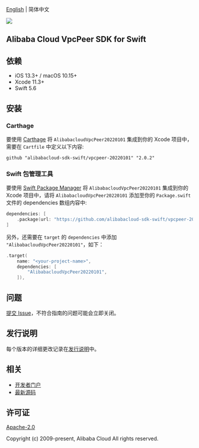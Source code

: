 [English](README.md) | 简体中文

![](https://aliyunsdk-pages.alicdn.com/icons/AlibabaCloud.svg)

## Alibaba Cloud VpcPeer SDK for Swift

## 依赖

- iOS 13.3+ / macOS 10.15+
- Xcode 11.3+
- Swift 5.6

## 安装

### Carthage

要使用 [Carthage](https://github.com/Carthage/Carthage) 将 `AlibabacloudVpcPeer20220101` 集成到你的 Xcode 项目中，需要在 `Cartfile` 中定义以下内容:

```ogdl
github "alibabacloud-sdk-swift/vpcpeer-20220101" "2.0.2"
```

### Swift 包管理工具

要使用 [Swift Package Manager](https://swift.org/package-manager/) 将 `AlibabacloudVpcPeer20220101` 集成到你的 Xcode 项目中，请将 `AlibabacloudVpcPeer20220101` 添加至你的 `Package.swift` 文件的 dependencies 数组内容中:

```swift
dependencies: [
    .package(url: "https://github.com/alibabacloud-sdk-swift/vpcpeer-20220101.git", from: "2.0.2")
]
```

另外，还需要在 `target` 的 `dependencies` 中添加 `"AlibabacloudVpcPeer20220101"`，如下：

```swift
.target(
    name: "<your-project-name>",
    dependencies: [
        "AlibabacloudVpcPeer20220101",
    ]),
```

## 问题

[提交 Issue](https://github.com/alibabacloud-sdk-swift/vpcpeer-20220101/issues/new)，不符合指南的问题可能会立即关闭。

## 发行说明

每个版本的详细更改记录在[发行说明](./ChangeLog.txt)中。

## 相关

* [开发者门户](https://next.api.aliyun.com/home)
* [最新源码](https://github.com/alibabacloud-sdk-swift/vpcpeer-20220101)

## 许可证

[Apache-2.0](http://www.apache.org/licenses/LICENSE-2.0)

Copyright (c) 2009-present, Alibaba Cloud All rights reserved.
